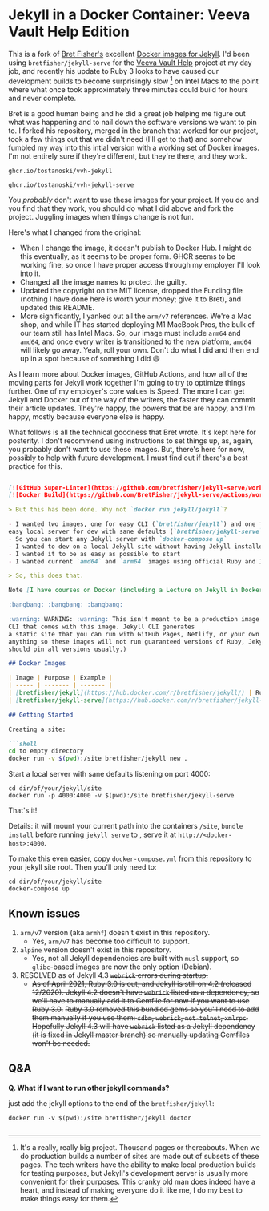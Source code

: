 # Jekyll in a Docker Container: Veeva Vault Help Edition

This is a fork of [Bret Fisher's](https://bretfisher.com/) excellent [Docker images for Jekyll](https://github.com/BretFisher/jekyll-serve). I'd been using `bretfisher/jekyll-serve` for the [Veeva Vault Help](https://veevavault.help/) project at my day job, and recently his update to Ruby 3 looks to have caused our development builds to become surprisingly slow [^1] on Intel Macs to the point where what once took approximately three minutes could build for hours and never complete.

Bret is a good human being and he did a great job helping me figure out what was happening and to nail down the software versions we want to pin to. I forked his repository, merged in the branch that worked for our project, took a few things out that we didn't need (I'll get to that) and somehow fumbled my way into this intial version with a working set of Docker images. I'm not entirely sure if they're different, but they're there, and they work.

`ghcr.io/tostanoski/vvh-jekyll`

`ghcr.io/tostanoski/vvh-jekyll-serve`

You _probably_ don't want to use these images for your project. If you do and you find that they work, you should do what I did above and fork the project. Juggling images when things change is not fun.

Here's what I changed from the original:

* When I change the image, it doesn't publish to Docker Hub. I might do this eventually, as it seems to be proper form. GHCR seems to be working fine, so once I have proper access through my employer I'll look into it.
* Changed all the image names to protect the guilty.
* Updated the copyright on the MIT license, dropped the Funding file (nothing I have done here is worth your money; give it to Bret), and updated this README.
* More significantly, I yanked out all the `arm/v7` references. We're a Mac shop, and while IT has started deploying M1 MacBook Pros, the bulk of our team still has Intel Macs. So, our image must include `arm64` and `amd64`, and once every writer is transitioned to the new platform, `amd64` will likely go away. Yeah, roll your own. Don't do what I did and then end up in a spot because of something I did :smile:

As I learn more about Docker images, GitHub Actions, and how all of the moving parts for Jekyll work together I'm going to try to optimize things further. One of my employer's core values is Speed. The more I can get Jekyll and Docker out of the way of the writers, the faster they can commit their article updates. They're happy, the powers that be are happy, and I'm happy, mostly because everyone else is happy.

What follows is all the technical goodness that Bret wrote. It's kept here for posterity. I don't recommend using instructions to set things up, as, again, you probably don't want to use these images. But, there's here for now, possibly to help with future development. I must find out if there's a best practice for this.

[^1]: It's a really, really big project. Thousand pages or thereabouts. When we do production builds a number of sites are made out of subsets of these pages. The tech writers have the ability to make local production builds for testing purposes, but Jekyll's development server is usually more convenient for their purposes. This cranky old man does indeed have a heart, and instead of making everyone do it like me, I do my best to make things easy for them.

```markdown

[![GitHub Super-Linter](https://github.com/bretfisher/jekyll-serve/workflows/Lint%20Code%20Base/badge.svg)](https://github.com/marketplace/actions/super-linter)
[![Docker Build](https://github.com/BretFisher/jekyll-serve/actions/workflows/call-docker-build.yaml/badge.svg)](https://github.com/BretFisher/jekyll-serve/actions/workflows/call-docker-build.yaml)

> But this has been done. Why not `docker run jekyll/jekyll`?

- I wanted two images, one for easy CLI (`bretfisher/jekyll`) and one for
easy local server for dev with sane defaults (`bretfisher/jekyll-serve`), which I use 90% of the time
- So you can start any Jekyll server with `docker-compose up`
- I wanted to dev on a local Jekyll site without having Jekyll installed on my host OS
- I wanted it to be as easy as possible to start
- I wanted current `amd64` and `arm64` images using official Ruby and Jekyll latest

> So, this does that.

Note [I have courses on Docker (including a Lecture on Jekyll in Docker)](https://www.bretfisher.com/courses).

:bangbang: :bangbang: :bangbang:

:warning: WARNING: :warning: This isn't meant to be a production image that you run a web server with. I don't do that with the Jekyll
CLI that comes with this image. Jekyll CLI generates
a static site that you can run with GitHub Pages, Netlify, or your own NGINX setup.  Furthermore, I don't version
anything so these images will not run guaranteed versions of Ruby, Jekyll, etc. (which, if you're running a server,
should pin all versions usually.)

## Docker Images

| Image | Purpose | Example |
| ----- | ------- | ------- |
| [bretfisher/jekyll](https://hub.docker.com/r/bretfisher/jekyll/) | Runs Jekyll by default with no options, good for general CLI commands | `docker run -v $(pwd):/site bretfisher/jekyll new .` |
| [bretfisher/jekyll-serve](https://hub.docker.com/r/bretfisher/jekyll-serve/) | Runs Jekyll serve with sane defaults, good for local Jekyll site dev | `docker run -p 4000:4000 -v $(pwd):/site bretfisher/jekyll-serve` |

## Getting Started

Creating a site:

```shell
cd to empty directory
docker run -v $(pwd):/site bretfisher/jekyll new .
```

Start a local server with sane defaults listening on port 4000:

```shell
cd dir/of/your/jekyll/site
docker run -p 4000:4000 -v $(pwd):/site bretfisher/jekyll-serve
```

That's it!

Details: it will mount your current path into the containers `/site`, `bundle install` before running
`jekyll serve` to , serve it at `http://<docker-host>:4000`.

To make this even easier, copy `docker-compose.yml`
[from this repository](https://github.com/BretFisher/jekyll-serve/blob/master/docker-compose.yml)
to your jekyll site root. Then you'll only need to:

```shell
cd dir/of/your/jekyll/site
docker-compose up
```

## Known issues

1. `arm/v7` version (aka `armhf`) doesn't exist in this repository.
    - Yes, `arm/v7` has become too difficult to support.
2. `alpine` version doesn't exist in this repository.
    - Yes, not all Jekyll dependencies are built with `musl` support, so `glibc`-based images are now the only option (Debian).
3. RESOLVED as of Jekyll 4.3
    ~~`webrick` errors during startup.~~
    - ~~As of April 2021, Ruby 3.0 is out, and Jekyll is still on 4.2 (released 12/2020). Jekyll 4.2 doesn't have `webrick` listed as a dependency, so we'll have to manually add it to Gemfile for now if you want to use Ruby 3.0.~~
    ~~Ruby 3.0 removed this bundled gems so you'll need to add them manually if you use them: `sdbm`, `webrick`, `net-telnet`, `xmlrpc`. Hopefully Jekyll 4.3 will have `webrick` listed as a Jekyll dependency (it is fixed in Jekyll master branch) so manually updating Gemfiles won't be needed.~~

## Q&A

**Q. What if I want to run other jekyll commands?**

just add the jekyll options to the end of the `bretfisher/jekyll`:

```shell
docker run -v $(pwd):/site bretfisher/jekyll doctor
```

```
